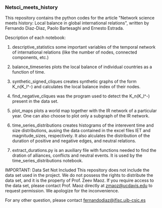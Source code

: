 ### Netsci_meets_history ###

This repository contains the python codes for the article "Network science meets history: Local balance in global international relations", written by Fernando Diaz-Diaz, Paolo Bartesaghi and Ernesto Estrada.

Description of each notebook:

1) descriptive_statistics some important variables of the temporal network of international relations (like the number of nodes, connected components, etc.)

2) balance_timeseries plots the local balance of individual countries as a function of time.

3) synthetic_signed_cliques creates synthetic graphs of the form K_n(K_l^-) and calculates the local balance index of their nodes.

4) find_negative_cliques was the program used to detect the K_n(K_l^-) present in the data set. 

5) plot_maps plots a world map together with the IR network of a particular year. One can also choose to plot only a subgraph of the IR network.

6) time_series_distributions creates histograms of the interevent time and size distributions, ausing the data contained in the excel files IET and magnitude_sizes, respectively. It also alculates the distribution of the duration of positive and negative edges, and neutral relations.

7) extract_durations.py is an auxiliary file with functions needed to find the dration of alliances, conflicts and neutral events. It is used by the time_series_distributions notebook.

IMPORTANT: Data Set Not Included
This repository does not include the data set used in the project. We do not possess the rights to distribute the data set, and it is the property of Prof. Zeev Maoz. If you require access to the data set, please contact Prof. Maoz directly at zmaoz@ucdavis.edu to request permission. We apologize for the inconvenience.

For any other question, please contact fernandodiaz@ifisc.uib-csic.es
